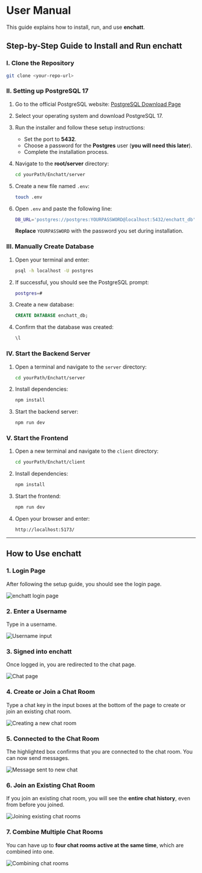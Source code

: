 # **User Manual**

This guide explains how to install, run, and use **enchatt**.

## **Step-by-Step Guide to Install and Run enchatt**

### **I. Clone the Repository**

```sh
git clone <your-repo-url>
```

### **II. Setting up PostgreSQL 17**

1. Go to the official PostgreSQL website: [PostgreSQL Download Page](https://www.postgresql.org/download/)
2. Select your operating system and download PostgreSQL 17.
3. Run the installer and follow these setup instructions:

   - Set the port to **5432**.
   - Choose a password for the **Postgres** user (**you will need this later**).
   - Complete the installation process.

4. Navigate to the **root/server** directory:

   ```sh
   cd yourPath/Enchatt/server
   ```

5. Create a new file named `.env`:

   ```sh
   touch .env
   ```

6. Open `.env` and paste the following line:
   ```sh
   DB_URL='postgres://postgres:YOURPASSWORD@localhost:5432/enchatt_db'
   ```
   **Replace** `YOURPASSWORD` with the password you set during installation.

### **III. Manually Create Database**

1. Open your terminal and enter:

   ```sh
   psql -h localhost -U postgres
   ```

2. If successful, you should see the PostgreSQL prompt:

   ```sh
   postgres=#
   ```

3. Create a new database:

   ```sql
   CREATE DATABASE enchatt_db;
   ```

4. Confirm that the database was created:
   ```sql
   \l
   ```

### **IV. Start the Backend Server**

1. Open a terminal and navigate to the `server` directory:
   ```sh
   cd yourPath/Enchatt/server
   ```
2. Install dependencies:
   ```sh
   npm install
   ```
3. Start the backend server:
   ```sh
   npm run dev
   ```

### **V. Start the Frontend**

1. Open a new terminal and navigate to the `client` directory:
   ```sh
   cd yourPath/Enchatt/client
   ```
2. Install dependencies:
   ```sh
   npm install
   ```
3. Start the frontend:

   ```sh
   npm run dev
   ```

4. Open your browser and enter:
   ```
   http://localhost:5173/
   ```

---

## **How to Use enchatt**

### **1. Login Page**

After following the setup guide, you should see the login page.

![enchatt login page](images/enchattLoginPage.png)

### **2. Enter a Username**

Type in a username.

![Username input](images/enchattUserOne.png)

### **3. Signed into enchatt**

Once logged in, you are redirected to the chat page.

![Chat page](images/enchattSignedIn.png)

### **4. Create or Join a Chat Room**

Type a chat key in the input boxes at the bottom of the page to create or join an existing chat room.

![Creating a new chat room](images/enchattNewChat.png)

### **5. Connected to the Chat Room**

The highlighted box confirms that you are connected to the chat room. You can now send messages.

![Message sent to new chat](images/enchattNewChatSentMessage.png)

### **6. Join an Existing Chat Room**

If you join an existing chat room, you will see the **entire chat history**, even from before you joined.

![Joining existing chat rooms](images/enchattOldChat.png)

### **7. Combine Multiple Chat Rooms**

You can have up to **four chat rooms active at the same time**, which are combined into one.

![Combining chat rooms](images/enchattCombiningChats.png)
